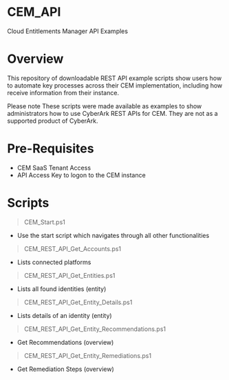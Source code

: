 # CEM_API
Cloud Entitlements Manager API Examples

# Overview
This repository of downloadable REST API example scripts show users how to automate key processes across their CEM implementation, including how receive information from their instance.

Please note These scripts were made available as examples to show administrators how to use CyberArk REST APIs for CEM. They are not as a supported product of CyberArk.

# Pre-Requisites
- CEM SaaS Tenant Access
- API Access Key to logon to the CEM instance

# Scripts
> CEM_Start.ps1
- Use the start script which navigates through all other functionalities
> CEM_REST_API_Get_Accounts.ps1
- Lists connected platforms
> CEM_REST_API_Get_Entities.ps1
- Lists all found identities (entity)
> CEM_REST_API_Get_Entity_Details.ps1
- Lists details of an identity (entity)
> CEM_REST_API_Get_Entity_Recommendations.ps1
- Get Recommendations (overview)
> CEM_REST_API_Get_Entity_Remediations.ps1
- Get Remediation Steps (overview)
